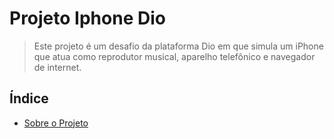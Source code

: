 # Projeto Iphone Dio
> Este projeto é um desafio da plataforma Dio em que simula um iPhone que atua como reprodutor musical, aparelho telefônico e navegador de internet.

## Índice
- [Sobre o Projeto](#sobre-o-projeto)

